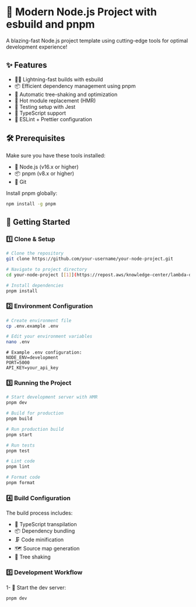 # 🚀 Modern Node.js Project with esbuild and pnpm

A blazing-fast Node.js project template using cutting-edge tools for optimal development experience! 

## ✨ Features
- 🏃‍♂️ Lightning-fast builds with esbuild
- 📦 Efficient dependency management using pnpm
- 🌳 Automatic tree-shaking and optimization
- 🔄 Hot module replacement (HMR)
- 🧪 Testing setup with Jest
- 📝 TypeScript support
- 🎨 ESLint + Prettier configuration

## 🛠️ Prerequisites

Make sure you have these tools installed:
- 📗 Node.js (v16.x or higher)
- 📦 pnpm (v8.x or higher)
- 🐙 Git

Install pnpm globally:
```bash
npm install -g pnpm
```

## 🚦 Getting Started

### 1️⃣ Clone & Setup

```bash
# Clone the repository
git clone https://github.com/your-username/your-node-project.git

# Navigate to project directory
cd your-node-project [[1]](https://repost.aws/knowledge-center/lambda-deployment-package-nodejs)

# Install dependencies
pnpm install
```

### 2️⃣ Environment Configuration

```bash
# Create environment file
cp .env.example .env

# Edit your environment variables
nano .env
```
```text
# Example .env configuration:
NODE_ENV=development
PORT=5000
API_KEY=your_api_key
```
### 3️⃣ Running the Project

```bash
# Start development server with HMR
pnpm dev

# Build for production
pnpm build

# Run production build
pnpm start

# Run tests
pnpm test

# Lint code
pnpm lint

# Format code
pnpm format
```
### 4️⃣ Build Configuration
    
The build process includes:
- 🔄 TypeScript transpilation
- 📦 Dependency bundling
- 🗜️ Code minification
- 🗺️ Source map generation
- 🧹 Tree shaking

### 5️⃣ Development Workflow

1- 🔄 Start the dev server:
```bash
pnpm dev
```
        

